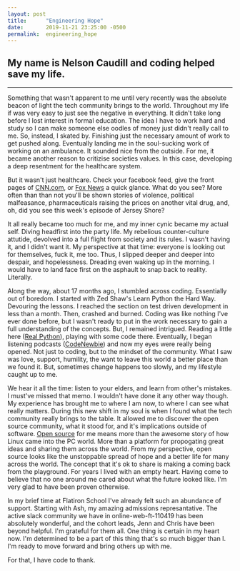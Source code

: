 ```yaml
---
layout: post
title:      "Engineering Hope"
date:       2019-11-21 23:25:00 -0500
permalink:  engineering_hope
---
```



## My name is Nelson Caudill and coding helped save my life. 
___________________________________________________________________________________________________________

Something that wasn't apparent to me until very recently was the absolute beacon of light the tech community brings to the world. Throughout my life if was very easy to just see the negative in everything. It didn't take long before I lost interest in formal education. The idea I have to work hard and study so I can make someone else oodles of money just didn't really call to me. So, instead, I skated by. Finishing just the necessary amount of work to get pushed along. Eventually landing me in the soul-sucking work of working on an ambulance. It sounded nice from the outside. For me, it became another reason to critizise societies values. In this case, developing a deep resentment for the healthcare system. 

But it wasn't just healthcare. Check your facebook feed, give the front pages of [CNN.com](https://www.cnn.com/), or [Fox News](https://www.foxnews.com/) a quick glance. What do you see? More often than than not you'll be shown stories of violence, political malfeasance, pharmaceuticals raising the prices on another vital drug, and, oh, did you see this week's episode of Jersey Shore?

It all really became too much for me, and my inner cynic became my actual self. Diving headfirst into the party life. My rebelious counter-culture attutide, devolved into a full flight from society and its rules. I wasn't having it, and I didn't want it. My perspective at that time: everyone is looking out for themselves, fuck it, me too. Thus, I slipped deeper and deeper into despair, and hopelessness. Dreading even waking up in the morning. I would have to land face first on the asphault to snap back to reality. Literally.

Along the way, about 17 months ago, I stumbled across coding. Essentially out of boredom. I started with Zed Shaw's Learn Python the Hard Way. Devouring the lessons. I reached the section on test driven development in less than a month. Then, crashed and burned. Coding was like nothing I've ever done before, but I wasn't ready to put in the work necessary to gain a full understanding of the concepts. But, I remained intrigued. Reading a little here ([Real Python](https://realpython.com/)), playing with some code there. Eventually, I began listening podcasts ([CodeNewbie](https://www.codenewbie.org/podcast)) and now my eyes were really being opened. Not just to coding, but to the mindset of the community. What I saw was love, support, humility, the want to leave this world a better place than we found it. But, sometimes change happens too slowly, and my lifestyle caught up to me.

We hear it all the time: listen to your elders, and learn from other's mistakes. I must've missed that memo. I wouldn't have done it any other way though. My experience has brought me to where I am now, to where I can see what really matters. During this new shift in my soul is when I found what the tech community really brings to the table. It allowed me to discover the open source community, what it stood for, and it's implications outside of software. [Open source](https://ben.balter.com/2014/01/27/open-collaboration/) for me means more than the awesome story of how Linux came into the PC world. More than a platform for propogating great ideas and sharing them across the world. From my perspective, open source looks like the unstoppable spread of hope and a better life for many across the world. The concept that it's ok to share is making a coming back from the playground. For years I lived with an empty heart. Having come to believe that no one around me cared about what the future looked like. I'm very glad to have been proven otherwise.

In my brief time at Flatiron School I've already felt such an abundance of support. Starting with Ash, my amazing admissions represantative. The active slack community we have in online-web-ft-110419 has been absolutely wonderful, and the cohort leads, Jenn and Chris have been beyond helpful. I'm grateful for them all. One thing is certain in my heart now. I'm determined to be a part of this thing that's so much bigger than I. I'm ready to move forward and bring others up with me. 

For that, I have code to thank.
